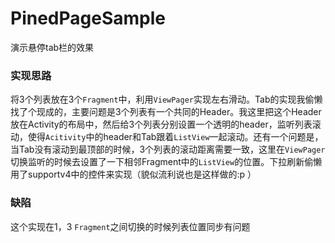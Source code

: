 # PinedPageSample
演示悬停tab栏的效果

### 实现思路
将3个列表放在3个``Fragment``中，利用``ViewPager``实现左右滑动。Tab的实现我偷懒找了个现成的，主要问题是3个列表有一个共同的Header。我这里把这个Header放在Activity的布局中，然后给3个列表分别设置一个透明的header，监听列表滚动，使得``Acitivity``中的header和Tab跟着``ListView``一起滚动。还有一个问题是，当Tab没有滚动到最顶部的时候，3个列表的滚动距离需要一致，这里在``ViewPager``切换监听的时候去设置了一下相邻Fragment中的``ListView``的位置。下拉刷新偷懒用了supportv4中的控件来实现（貌似流利说也是这样做的:p ）

### 缺陷
这个实现在1，3 ``Fragment``之间切换的时候列表位置同步有问题
